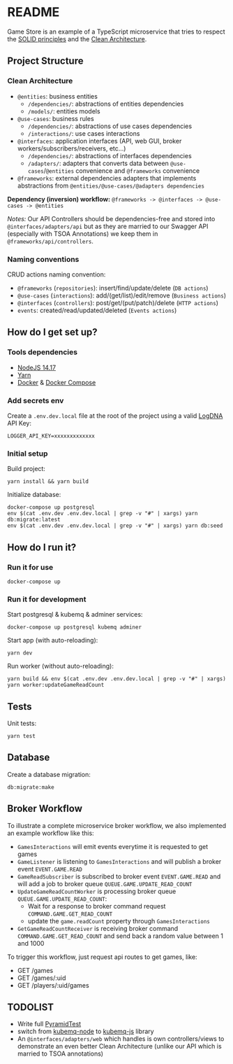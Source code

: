 # README

Game Store is an example of a TypeScript microservice that tries to respect the [SOLID principles](https://en.wikipedia.org/wiki/SOLID) and the [Clean Architecture](https://blog.cleancoder.com/uncle-bob/2012/08/13/the-clean-architecture.html).

## Project Structure

### Clean Architecture

- `@entities`: business entities
  - `/dependencies/`: abstractions of entities dependencies
  - `/models/`: entities models
- `@use-cases`: business rules
  - `/dependencies/`: abstractions of use cases dependencies
  - `/interactions/`: use cases interactions
- `@interfaces`: application interfaces (API, web GUI, broker workers/subscribers/receivers, etc...)
  - `/dependencies/`: abstractions of interfaces dependencies
  - `/adapters/`: adapters that converts data between `@use-cases`/`@entities` convenience and `@frameworks` convenience
- `@frameworks`: external dependencies adapters that implements abstractions from `@entities/@use-cases/@adapters dependencies`

**Dependency (inversion) workflow:** `@frameworks -> @interfaces -> @use-cases -> @entities`

_Notes:_ Our API Controllers should be dependencies-free and stored into `@interfaces/adapters/api` but as they are married to our Swagger API (especially with TSOA Annotations) we keep them in `@frameworks/api/controllers`.

### Naming conventions

CRUD actions naming convention:

- `@frameworks` (`repositories`): insert/find/update/delete (`DB actions`)
- `@use-cases` (`interactions`): add/(get/list)/edit/remove (`Business actions`)
- `@interfaces` (`controllers`): post/get/(put/patch)/delete (`HTTP actions`)
- `events`: created/read/updated/deleted (`Events actions`)

## How do I get set up?

### Tools dependencies

- [NodeJS 14.17](https://nodejs.org/en/download/)
- [Yarn](https://yarnpkg.com/getting-started/install)
- [Docker](https://www.docker.com/products/docker-desktop) & [Docker Compose](https://docs.docker.com/compose/install/)

### Add secrets env

Create a `.env.dev.local` file at the root of the project using a valid [LogDNA](https://www.logdna.com/) API Key:

```
LOGGER_API_KEY=xxxxxxxxxxxxx
```

### Initial setup

Build project:

```
yarn install && yarn build
```

Initialize database:

```
docker-compose up postgresql
env $(cat .env.dev .env.dev.local | grep -v "#" | xargs) yarn db:migrate:latest
env $(cat .env.dev .env.dev.local | grep -v "#" | xargs) yarn db:seed
```

## How do I run it?

### Run it for use

```
docker-compose up
```

### Run it for development

Start postgresql & kubemq & adminer services:

```
docker-compose up postgresql kubemq adminer
```

Start app (with auto-reloading):

```
yarn dev
```

Run worker (without auto-reloading):

```
yarn build && env $(cat .env.dev .env.dev.local | grep -v "#" | xargs) yarn worker:updateGameReadCount
```

## Tests

Unit tests:

```
yarn test
```

## Database

Create a database migration:

```
db:migrate:make
```

## Broker Workflow

To illustrate a complete microservice broker workflow, we also implemented an example workflow like this:

- `GamesInteractions` will emit events everytime it is requested to get games
- `GameListener` is listening to `GamesInteractions` and will publish a broker event `EVENT.GAME.READ`
- `GameReadSubscriber` is subscribed to broker event `EVENT.GAME.READ` and will add a job to broker queue `QUEUE.GAME.UPDATE_READ_COUNT`
- `UpdateGameReadCountWorker` is processing broker queue `QUEUE.GAME.UPDATE_READ_COUNT`:
  - Wait for a response to broker command request `COMMAND.GAME.GET_READ_COUNT`
  - update the `game.readCount` property through `GamesInteractions`
- `GetGameReadCountReceiver` is receiving broker command `COMMAND.GAME.GET_READ_COUNT` and send back a random value between 1 and 1000

To trigger this workflow, just request api routes to get games, like:

- GET /games
- GET /games/:uid
- GET /players/:uid/games

## TODOLIST

- Write full [PyramidTest](https://martinfowler.com/bliki/TestPyramid.html)
- switch from [kubemq-node](https://github.com/kubemq-io/kubemq-node) to [kubemq-js](https://github.com/kubemq-io/kubemq-js) library
- An `@interfaces/adapters/web` which handles is own controllers/views to demonstrate an even better Clean Architecture (unlike our API which is married to TSOA annotations)
